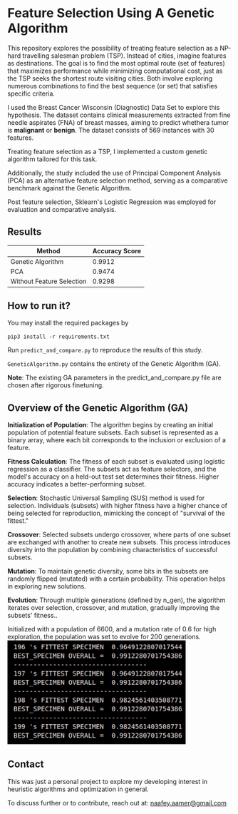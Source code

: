 # Feature Selection Using A Genetic Algorithm


This repository explores the possibility of treating feature selection as a NP-hard travelling salesman problem (TSP). Instead of cities, imagine features as destinations. The goal is to find the most optimal route (set of features) that maximizes performance while minimizing computational cost, just as the TSP seeks the shortest route visiting cities. Both involve exploring numerous combinations to find the best sequence (or set) that satisfies specific criteria.

I used the Breast Cancer Wisconsin (Diagnostic) Data Set to explore this hypothesis. The dataset contains clinical measurements extracted from fine needle aspirates (FNA) of breast masses, aiming to predict whethera tumor is **malignant** or **benign**. The dataset consists of 569 instances with 30 features.

Treating feature selection as a TSP, I implemented a custom genetic algorithm tailored for this task. <br>

Additionally, the study included the use of Principal Component Analysis (PCA) as an alternative feature selection method, serving as a comparative benchmark against the Genetic Algorithm. <br>

Post feature selection, Sklearn's Logistic Regression was employed for evaluation and comparative analysis.

## Results
<div align="center">

| Method                      | Accuracy Score   |
|-----------------------------|------------------|
| Genetic Algorithm           | 0.9912           |
| PCA                         | 0.9474           |
| Without Feature Selection   | 0.9298           |

</div>

## How to run it?
You may install the required packages by

```
pip3 install -r requirements.txt
```

Run `predict_and_compare.py` to reproduce the results of this study.

`GeneticAlgorithm.py` contains the entirety of the Genetic Algorithm (GA).

**Note**: The existing GA parameters in the predict_and_compare.py file are chosen after rigorous finetuning.


## Overview of the Genetic Algorithm (GA)

  **Initialization of Population**:
        The algorithm begins by creating an initial population of potential feature subsets. Each subset is represented as a binary array, where each bit corresponds to the inclusion or exclusion of a feature.

  **Fitness Calculation**:
        The fitness of each subset is evaluated using logistic regression as a classifier. The subsets act as feature selectors, and the model's accuracy on a held-out test set determines their fitness. Higher accuracy indicates a better-performing subset.

  **Selection**:
        Stochastic Universal Sampling (SUS) method is used for selection. Individuals (subsets) with higher fitness have a higher chance of being selected for reproduction, mimicking the concept of "survival of the fittest."

  **Crossover**:
        Selected subsets undergo crossover, where parts of one subset are exchanged with another to create new subsets. This process introduces diversity into the population by combining characteristics of successful subsets.

  **Mutation**:
        To maintain genetic diversity, some bits in the subsets are randomly flipped (mutated) with a certain probability. This operation helps in exploring new solutions.

  **Evolution**:
        Through multiple generations (defined by n_gen), the algorithm iterates over selection, crossover, and mutation, gradually improving the subsets' fitness..

Initialized with a population of 6600, and a mutation rate of 0.6 for high exploration, the population was set to evolve for 200 generations.
<img src="https://github.com/naafey-aamer/Breast_Cancer_Classifier/blob/main/images/end_GA.png" alt="image" width="400"> <br>

## Contact

This was just a personal project to explore my developing interest in heuristic algorithms and optimization in general.

To discuss further or to contribute, reach out at: naafey.aamer@gmail.com
